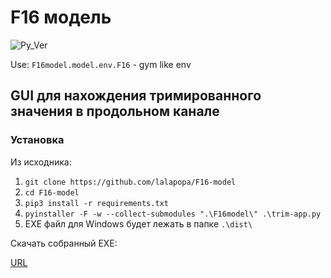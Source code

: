 # F16 модель

![Py_Ver](https://img.shields.io/badge/Python-3.9.6-brightgreen?style=plastic&color=blue)

Use:
`F16model.model.env.F16` - gym like env 

## GUI для нахождения тримированного значения в продольном канале

### Установка 

Из исходника: 

1. `git clone https://github.com/lalapopa/F16-model`
2. `cd F16-model`
3. `pip3 install -r requirements.txt`
4. `pyinstaller -F -w --collect-submodules ".\F16model\" .\trim-app.py`
5. EXE файл для Windows будет лежать в папке `.\dist\`

Скачать собранный EXE:

[URL](https://github.com/lalapopa/F16-model/releases/tag/v0.00)



